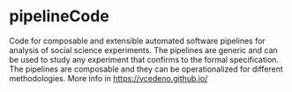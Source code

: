# pipelineCode
Code for composable and extensible automated software pipelines for analysis of social science experiments. The pipelines are generic and can be used to study any experiment that confirms to the formal specification. The pipelines are composable and they can be operationalized for different methodologies.
More info in https://vcedeno.github.io/
